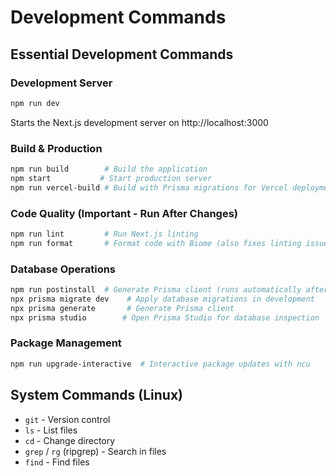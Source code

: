 # Development Commands

## Essential Development Commands

### Development Server
```bash
npm run dev
```
Starts the Next.js development server on http://localhost:3000

### Build & Production
```bash
npm run build        # Build the application
npm start           # Start production server
npm run vercel-build # Build with Prisma migrations for Vercel deployment
```

### Code Quality (Important - Run After Changes)
```bash
npm run lint         # Run Next.js linting
npm run format       # Format code with Biome (also fixes linting issues)
```

### Database Operations
```bash
npm run postinstall  # Generate Prisma client (runs automatically after npm install)
npx prisma migrate dev    # Apply database migrations in development
npx prisma generate       # Generate Prisma client
npx prisma studio        # Open Prisma Studio for database inspection
```

### Package Management
```bash
npm run upgrade-interactive  # Interactive package updates with ncu
```

## System Commands (Linux)
- `git` - Version control
- `ls` - List files
- `cd` - Change directory
- `grep` / `rg` (ripgrep) - Search in files
- `find` - Find files